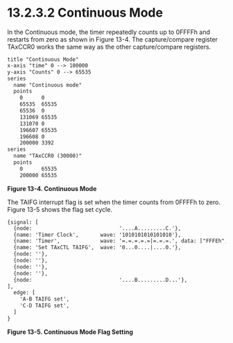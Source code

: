 # 13.2.3.2 Continuous Mode

In the Continuous mode, the timer repeatedly counts up to 0FFFFh and restarts from zero as shown in Figure 13-4. The capture/compare register TAxCCR0 works the same way as the other capture/compare registers.

<a id="figure-13-4" />

```txt
title "Continuous Mode"
x-axis "time" 0 --> 100000
y-axis "Counts" 0 --> 65535
series
  name "Continuous mode"
  points
    0      0
    65535  65535
    65536  0
    131069 65535
    131070 0
    196607 65535
    196608 0
    200000 3392
series
  name "TAxCCR0 (30000)"
  points
    0      65535
    200000 65535
```

**Figure 13-4. Continuous Mode**

The TAIFG interrupt flag is set when the timer counts from 0FFFFh to zero. Figure 13-5 shows the flag set cycle.

<a id="figure-13-5" />

```txt
{signal: [
  {node:                            '....A.........C.'},
  {name: 'Timer Clock',       wave: '1010101010101010'},
  {name: 'Timer',             wave: '=.=.=.=.=|=.=.=.', data: ["FFFEh", "FFFFh", "0h", "1h", "", "FFFE", "FFFFh", "0h"]},
  {name: 'Set TAxCTL TAIFG',  wave: '0...0....|....0.'},
  {node: ''},
  {node: ''},
  {node: ''},
  {node: ''},
  {node:                            '....B.........D...'},
],
  edge: [
    'A-B TAIFG set',
    'C-D TAIFG set',
  ]
}
```

**Figure 13-5. Continuous Mode Flag Setting**
